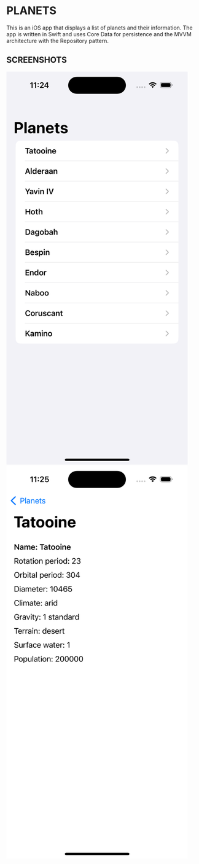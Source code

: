 # PLANETS
This is an iOS app that displays a list of planets and their information. The app is written in Swift and uses Core Data for persistence and the MVVM architecture with the Repository pattern.

## SCREENSHOTS
![Screenshot 1](./Screenshots/1.png)
![Screenshot 2](./Screenshots/2.png)